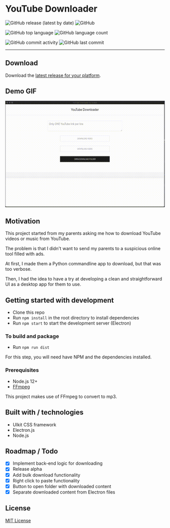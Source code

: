# YouTube Downloader

![GitHub release (latest by date)](https://img.shields.io/github/v/release/gpnn/youtube-downloader-electron?style=flat-square)
![GitHub](https://img.shields.io/github/license/gpnn/youtube-downloader-electron?style=flat-square)

![GitHub top language](https://img.shields.io/github/languages/top/gpnn/youtube-downloader-electron?style=flat-square)
![GitHub language count](https://img.shields.io/github/languages/count/gpnn/youtube-downloader-electron?style=flat-square)

![GitHub commit activity](https://img.shields.io/github/commit-activity/m/gpnn/youtube-downloader-electron?style=flat-square)
![GitHub last commit](https://img.shields.io/github/last-commit/gpnn/youtube-downloader-electron?style=flat-square)

---

## Download

Download the [latest release for your platform](https://github.com/gpnn/youtube-downloader-electron/releases/latest).

## Demo GIF

![Demo GIF](./doc/recording.gif)

## Motivation

This project started from my parents asking me how to download YouTube videos or music from YouTube.

The problem is that I didn't want to send my parents to a suspicious online tool filled with ads.

At first, I made them a Python commandline app to download, but that was too verbose.

Then, I had the idea to have a try at developing a clean and straightforward UI as a desktop app for them to use.

## Getting started with development

* Clone this repo
* Run `npm install` in the root directory to install dependencies
* Run `npm start` to start the development server (Electron)

### To build and package

* Run `npm run dist`

For this step, you will need have NPM and the dependencies installed.

### Prerequisites

* Node.js 12+
* [FFmpeg](https://www.ffmpeg.org/)

This project makes use of FFmpeg to convert to mp3.

## Built with / technologies

* UIkit CSS framework
* Electron.js
* Node.js

## Roadmap / Todo

* [x] Implement back-end logic for downloading
* [x] Release alpha
* [x] Add bulk download functionality
* [x] Right click to paste functionality
* [x] Button to open folder with downloaded content
* [x] Separate downloaded content from Electron files

## License

[MIT License](https://choosealicense.com/licenses/mit/#)
